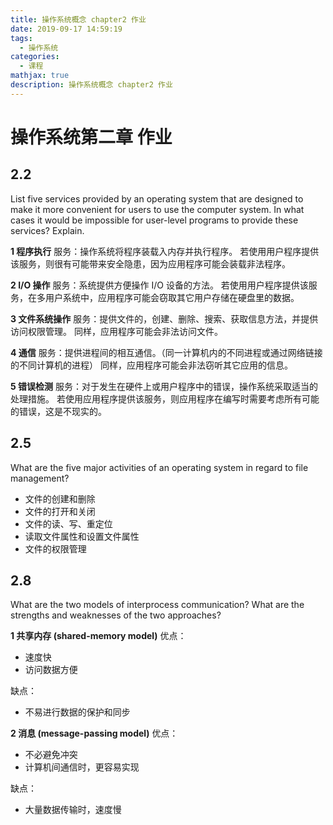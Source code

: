 ```yaml
---
title: 操作系统概念 chapter2 作业
date: 2019-09-17 14:59:19
tags:
  - 操作系统
categories:
  - 课程
mathjax: true
description: 操作系统概念 chapter2 作业
---
```

# 操作系统第二章 作业

## 2.2

List five services provided by an operating system that are designed to
make it more convenient for users to use the computer system. In what
cases it would be impossible for user-level programs to provide these
services? Explain.

**1 程序执行**
服务：操作系统将程序装载入内存并执行程序。
若使用用户程序提供该服务，则很有可能带来安全隐患，因为应用程序可能会装载非法程序。

**2 I/O 操作**
服务：系统提供方便操作 I/O 设备的方法。
若使用用户程序提供该服务，在多用户系统中，应用程序可能会窃取其它用户存储在硬盘里的数据。

**3 文件系统操作**
服务：提供文件的，创建、删除、搜索、获取信息方法，并提供访问权限管理。
同样，应用程序可能会非法访问文件。

**4 通信**
服务：提供进程间的相互通信。（同一计算机内的不同进程或通过网络链接的不同计算机的进程）
同样，应用程序可能会非法窃听其它应用的信息。

**5 错误检测**
服务：对于发生在硬件上或用户程序中的错误，操作系统采取适当的处理措施。
若使用应用程序提供该服务，则应用程序在编写时需要考虑所有可能的错误，这是不现实的。

## 2.5

What are the five major activities of an operating system in regard to file management?

- 文件的创建和删除
- 文件的打开和关闭
- 文件的读、写、重定位
- 读取文件属性和设置文件属性
- 文件的权限管理

## 2.8

What are the two models of interprocess communication? What are the strengths and
weaknesses of the two approaches?

**1 共享内存 (shared-memory model)**
优点：

- 速度快
- 访问数据方便

缺点：

- 不易进行数据的保护和同步

**2 消息 (message-passing model)**
优点：

- 不必避免冲突
- 计算机间通信时，更容易实现

缺点：

- 大量数据传输时，速度慢
